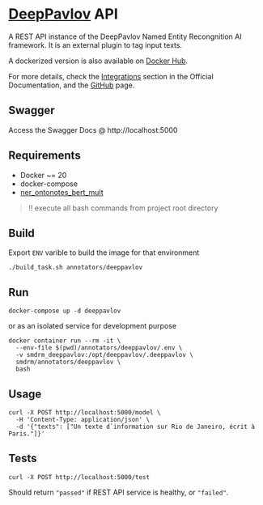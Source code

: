 # [DeepPavlov](http://docs.deeppavlov.ai/en/master/index.html) API

A REST API instance of the DeepPavlov Named Entity Recongnition
AI framework. It is an external plugin to tag input texts.

A dockerized version is also available on
[Docker Hub](https://hub.docker.com/r/deeppavlov/base-cpu).

For more details, check the
[Integrations](http://docs.deeppavlov.ai/en/master/integrations/rest_api.html)
section in the Official Documentation, and the
[GitHub](https://github.com/deepmipt/stand_kubernetes_cluster/tree/master/utils/dp_base)
page.

## Swagger

Access the Swagger Docs @ http://localhost:5000

## Requirements

* Docker ~= 20
* docker-compose
* [ner_ontonotes_bert_mult](https://github.com/deepmipt/DeepPavlov/blob/0.17.1/deeppavlov/configs/ner/ner_ontonotes_bert_mult.json)

> :bangbang: execute all bash commands from project root directory

## Build

Export `ENV` varible to build the image for that environment 

```shell
./build_task.sh annotators/deeppavlov
```

## Run

```shell
docker-compose up -d deeppavlov
```

or as an isolated service for development purpose

```shell
docker container run --rm -it \
  --env-file $(pwd)/annotators/deeppavlov/.env \
  -v smdrm_deeppavlov:/opt/deeppavlov/.deeppavlov \
  smdrm/annotators/deeppavlov \
  bash
```

## Usage

```shell
curl -X POST http://localhost:5000/model \
  -H 'Content-Type: application/json' \
  -d '{"texts": ["Un texte d`information sur Rio de Janeiro, écrit à Paris."]}'
```

## Tests

```shell
curl -X POST http://localhost:5000/test
```

Should return `"passed"` if REST API service is healthy, or `"failed"`.

